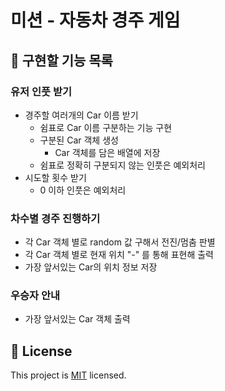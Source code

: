 # 미션 - 자동차 경주 게임

## 🤞 구현할 기능 목록
### 유저 인풋 받기
- 경주할 여러개의 Car 이름 받기
    - 쉼표로 Car 이름 구분하는 기능 구현
    - 구분된 Car 객체 생성
        - Car 객체를 담은 배열에 저장 
    - 쉼표로 정확히 구분되지 않는 인풋은 예외처리
- 시도할 횟수 받기
    - 0 이하 인풋은 예외처리

### 차수별 경주 진행하기
- 각 Car 객체 별로 random 값 구해서 전진/멈춤 판별 
- 각 Car 객체 별로 현재 위치 "-" 를 통해 표현해 출력
- 가장 앞서있는 Car의 위치 정보 저장

### 우승자 안내
- 가장 앞서있는 Car 객체 출력
    
## 📝 License

This project is [MIT](https://github.com/woowacourse/java-racingcar-precourse/blob/master/LICENSE) licensed.
